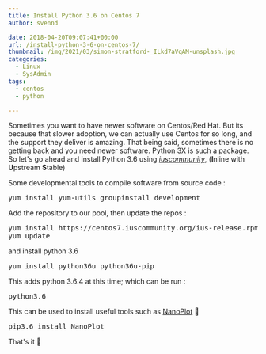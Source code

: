 ```yaml
---
title: Install Python 3.6 on Centos 7
author: svennd

date: 2018-04-20T09:07:41+00:00
url: /install-python-3-6-on-centos-7/
thumbnail: /img/2021/03/simon-stratford-_ILkd7aVqAM-unsplash.jpg
categories:
  - Linux
  - SysAdmin
tags:
  - centos
  - python

---
```

Sometimes you want to have newer software on Centos/Red Hat. But its because that slower adoption, we can actually use Centos for so long, and the support they deliver is amazing. That being said, sometimes there is no getting back and you need newer software. Python 3X is such a package. So let's go ahead and install Python 3.6 using [_iuscommunity_][1], (**I**nline with **U**pstream **S**table)

Some developmental tools to compile software from source code :

<pre>yum install yum-utils groupinstall development</pre>

Add the repository to our pool, then update the repos :

<pre>yum install https://centos7.iuscommunity.org/ius-release.rpm
yum update</pre>

and install python 3.6

<pre>yum install python36u python36u-pip</pre>

This adds python 3.6.4 at this time; which can be run :

<pre>python3.6</pre>

This can be used to install useful tools such as [NanoPlot][2] 🙂

<pre>pip3.6 install NanoPlot</pre>

That's it 🙂

 [1]: https://ius.io
 [2]: https://github.com/wdecoster/NanoPlot